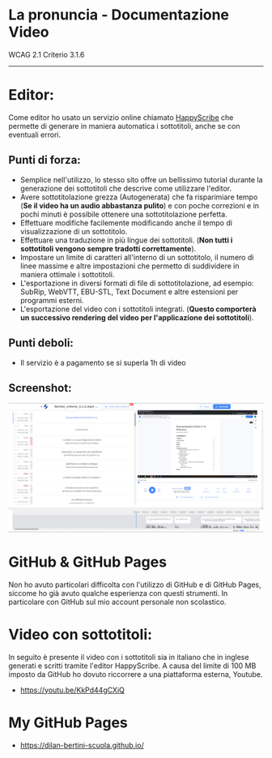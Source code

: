 # La pronuncia - Documentazione Video
WCAG 2.1 Criterio 3.1.6
___
# Editor:
Come editor ho usato un servizio online chiamato [HappyScribe](https://www.happyscribe.com/) che permette di generare in maniera automatica i sottotitoli, anche se con eventuali errori.

Punti di forza:
---
- Semplice nell'utilizzo, lo stesso sito offre un bellissimo tutorial durante la generazione dei sottotitoli che descrive come utilizzare l'editor.
- Avere sottotitolazione grezza (Autogenerata) che fa risparimiare tempo (**Se il video ha un audio abbastanza pulito**) e con poche correzioni e in pochi minuti è possibile ottenere una sottotitolazione perfetta.
- Effettuare modifiche facilemente modificando anche il tempo di visualizzazione di un sottotitolo.
- Effettuare una traduzione in più lingue dei sottotitoli. (**Non tutti i sottotitoli vengono sempre tradotti correttamente**).
- Impostare un limite di caratteri all'interno di un sottotitolo, il numero di linee massime e altre impostazioni che permetto di suddividere in maniera ottimale i sottotitoli.
- L'esportazione in diversi formati di file di sottotitolazione, ad esempio: SubRip, WebVTT, EBU-STL, Text Document e altre estensioni per programmi esterni.
- L'esportazione del video con i sottotitoli integrati. (**Questo comporterà un successivo rendering del video per l'applicazione dei sottotitoli**).

Punti deboli:
---
- Il servizio è a pagamento se si superla 1h di video

Screenshot:
---
![HappyScribe Screenshot](https://raw.githubusercontent.com/Dilan-Bertini-Scuola/Dilan-Bertini-Scuola.github.io/master/img/happyscribe_screenshot.png "HappyScribe Screenshot")

# GitHub & GitHub Pages
Non ho avuto particolari difficolta con l'utilizzo di GitHub e di GitHub Pages, siccome ho già avuto qualche esperienza con questi strumenti. In particolare con GitHub sul mio account personale non scolastico.

# Video con sottotitoli:
In seguito è presente il video con i sottotitoli sia in italiano che in inglese generati e scritti tramite l'editor HappyScribe. A causa del limite di 100 MB imposto da GitHub ho dovuto riccorrere a una piattaforma esterna, Youtube.

- https://youtu.be/KkPd44gCXiQ

# My GitHub Pages
- https://dilan-bertini-scuola.github.io/
